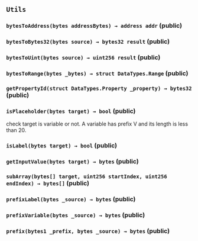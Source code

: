 ## `Utils`






### `bytesToAddress(bytes addressBytes) → address addr` (public)





### `bytesToBytes32(bytes source) → bytes32 result` (public)





### `bytesToUint(bytes source) → uint256 result` (public)





### `bytesToRange(bytes _bytes) → struct DataTypes.Range` (public)





### `getPropertyId(struct DataTypes.Property _property) → bytes32` (public)





### `isPlaceholder(bytes target) → bool` (public)



check target is variable or not.
A variable has prefix V and its length is less than 20.

### `isLabel(bytes target) → bool` (public)





### `getInputValue(bytes target) → bytes` (public)





### `subArray(bytes[] target, uint256 startIndex, uint256 endIndex) → bytes[]` (public)





### `prefixLabel(bytes _source) → bytes` (public)





### `prefixVariable(bytes _source) → bytes` (public)





### `prefix(bytes1 _prefix, bytes _source) → bytes` (public)







